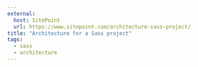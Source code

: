 ```yaml
---
external:
  host: SitePoint
  url: https://www.sitepoint.com/architecture-sass-project/
title: "Architecture for a Sass project"
tags:
  - sass
  - architecture
---
```

